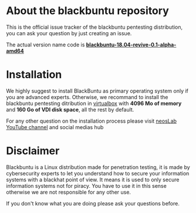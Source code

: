 # About the blackbuntu repository
This is the official issue tracker of the blackbuntu pentesting distribution, you can ask your question by just creating an issue.

The actual version name code is [**blackbuntu-18.04-revive-0.1-alpha-amd64**](https://mega.nz/?fbclid=IwAR3fChEIwOKqDlHMMFfioUO56nM0h2FL9rBfozebJqTxipZfwLOH15IXli4#!JRNSBAYS!vhLIclM4bVbiCdNw_pdUqjfVtSZLbykl3mE4ksrDx-w)

# Installation
We highly suggest to install BlackBuntu as primary operating system only if you are advanced experts. Otherwise, we recommand to install the blackbuntu pentesting ditribution in [virtualbox](https://www.virtualbox.org/) with **4096 Mo of memory** and **160 Go of VDI disk space**, all the rest by default.

For any other question on the installation process please visit [neosLab YouTube channel](https://www.youtube.com/channel/UCbrj8eTIajAuqy-R8Dy72yw) and social medias hub

# Disclaimer
Blackbuntu is a Linux distribution made for penetration testing, it is made by cybersecurity experts to let you understand how to secure your information systems with a blackhat point of view. It means it is used to only secure information systems not for piracy. You have to use it in this sense otherwise we are not responsible for any other use. 

If you don't know what you are doing please ask your questions before.
